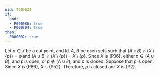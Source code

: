 ```yaml
---
uid: T000621
if:
  and:
  - P000086: true
  - P000204: true
then:
  P000002: true
---
```


Let $p \in X$ be a cut point, and let $A$, $B$ be open sets such that $(A \cap B) \cap (X\setminus\{p\}) = \emptyset$ and $(A \cup B) \cap (X\setminus\{p\}) = X\setminus\{p\}$. Since $X$ is {P36}, either $p \in (A \cup B)$, and $p$ is open, or $p \notin (A \cup B)$, and $p$ is closed. Suppose that $p$ is open. Since $X$ is {P86}, $X$ is {P52}. Therefore, $p$ is closed and $X$ is {P2}.
